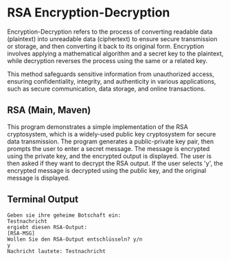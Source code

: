 # RSA Encryption-Decryption

Encryption-Decryption refers to the process of converting readable data (plaintext) into unreadable data (ciphertext) to ensure secure transmission or storage, and then converting it back to its original form. Encryption involves applying a mathematical algorithm and a secret key to the plaintext, while decryption reverses the process using the same or a related key.

This method safeguards sensitive information from unauthorized access, ensuring confidentiality, integrity, and authenticity in various applications, such as secure communication, data storage, and online transactions.

## RSA (Main, Maven)

This program demonstrates a simple implementation of the RSA cryptosystem, which is a widely-used public key cryptosystem for secure data transmission. The program generates a public-private key pair, then prompts the user to enter a secret message. The message is encrypted using the private key, and the encrypted output is displayed. The user is then asked if they want to decrypt the RSA output. If the user selects 'y', the encrypted message is decrypted using the public key, and the original message is displayed.

## Terminal Output

```
Geben sie ihre geheime Botschaft ein:
Testnachricht
ergiebt diesen RSA-Output:
[RSA-MSG]
Wollen Sie den RSA-Output entschlüsseln? y/n
y
Nachricht lautete: Testnachricht
```
